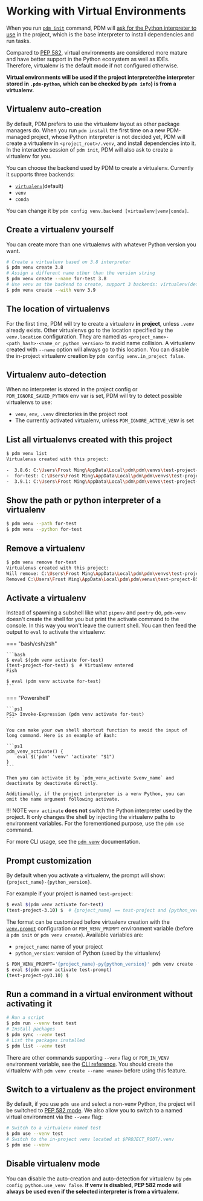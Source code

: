 # Working with Virtual Environments

When you run [`pdm init`](../reference/cli.md#init) command, PDM will [ask for the Python interpreter to use](./project.md#choose-a-python-interpreter) in the project, which is the base interpreter to install dependencies and run tasks.

Compared to [PEP 582](https://www.python.org/dev/peps/pep-0582/), virtual environments are considered more mature and have better support in the Python ecosystem as well as IDEs. Therefore, virtualenv is the default mode if not configured otherwise.

**Virtual environments will be used if the project interpreter(the interpreter stored in `.pdm-python`, which can be checked by `pdm info`) is from a virtualenv.**

## Virtualenv auto-creation

By default, PDM prefers to use the virtualenv layout as other package managers do. When you run `pdm install` the first time on a new PDM-managed project, whose Python interpreter is not decided yet, PDM will create a virtualenv in `<project_root>/.venv`, and install dependencies into it. In the interactive session of `pdm init`, PDM will also ask to create a virtualenv for you.

You can choose the backend used by PDM to create a virtualenv. Currently it supports three backends:

- [`virtualenv`](https://virtualenv.pypa.io/)(default)
- `venv`
- `conda`

You can change it by `pdm config venv.backend [virtualenv|venv|conda]`.

## Create a virtualenv yourself

You can create more than one virtualenvs with whatever Python version you want.

```bash
# Create a virtualenv based on 3.8 interpreter
$ pdm venv create 3.8
# Assign a different name other than the version string
$ pdm venv create --name for-test 3.8
# Use venv as the backend to create, support 3 backends: virtualenv(default), venv, conda
$ pdm venv create --with venv 3.9
```

## The location of virtualenvs

For the first time, PDM will try to create a virtualenv **in project**, unless `.venv` already exists.
Other virtualenvs go to the location specified by the `venv.location` configuration. They are named as `<project_name>-<path_hash>-<name_or_python_version>` to avoid name collision. A virtualenv created with `--name` option will always go to this location. You can disable the in-project virtualenv creation by `pdm config venv.in_project false`.

## Virtualenv auto-detection

When no interpreter is stored in the project config or `PDM_IGNORE_SAVED_PYTHON` env var is set, PDM will try to detect possible virtualenvs to use:

- `venv`, `env`, `.venv` directories in the project root
- The currently activated virtualenv, unless `PDM_IGNORE_ACTIVE_VENV` is set

## List all virtualenvs created with this project

```bash
$ pdm venv list
Virtualenvs created with this project:

-  3.8.6: C:\Users\Frost Ming\AppData\Local\pdm\pdm\venvs\test-project-8Sgn_62n-3.8.6
-  for-test: C:\Users\Frost Ming\AppData\Local\pdm\pdm\venvs\test-project-8Sgn_62n-for-test
-  3.9.1: C:\Users\Frost Ming\AppData\Local\pdm\pdm\venvs\test-project-8Sgn_62n-3.9.1
```

## Show the path or python interpreter of a virtualenv

```bash
$ pdm venv --path for-test
$ pdm venv --python for-test
```

## Remove a virtualenv

```bash
$ pdm venv remove for-test
Virtualenvs created with this project:
Will remove: C:\Users\Frost Ming\AppData\Local\pdm\pdm\venvs\test-project-8Sgn_62n-for-test, continue? [y/N]:y
Removed C:\Users\Frost Ming\AppData\Local\pdm\pdm\venvs\test-project-8Sgn_62n-for-test
```

## Activate a virtualenv

Instead of spawning a subshell like what `pipenv` and `poetry` do, `pdm-venv` doesn't create the shell for you but print the activate command to the console. In this way you won't leave the current shell. You can then feed the output to `eval` to activate the virtualenv:

=== "bash/csh/zsh"

    ```bash
    $ eval $(pdm venv activate for-test)
    (test-project-for-test) $  # Virtualenv entered
    Fish

    $ eval (pdm venv activate for-test)
    ```

=== "Powershell"

    ```ps1
    PS1> Invoke-Expression (pdm venv activate for-test)
    ```

    You can make your own shell shortcut function to avoid the input of long command. Here is an example of Bash:

    ```ps1
    pdm_venv_activate() {
        eval $('pdm' 'venv' 'activate' "$1")
    }
    ```

    Then you can activate it by `pdm_venv_activate $venv_name` and deactivate by deactivate directly.

    Additionally, if the project interpreter is a venv Python, you can omit the name argument following activate.

!!! NOTE
    `venv activate` **does not** switch the Python interpreter used by the project. It only changes the shell by injecting the virtualenv paths to environment variables. For the forementioned purpose, use the `pdm use` command.

For more CLI usage, see the [`pdm venv`](../reference/cli.md#venv) documentation.

## Prompt customization

By default when you activate a virtualenv, the prompt will show: `{project_name}-{python_version}`.

For example if your project is named `test-project`:


```bash
$ eval $(pdm venv activate for-test)
(test-project-3.10) $  # {project_name} == test-project and {python_version} == 3.10
```

The format can be customized before virtualenv creation with the [`venv.prompt`](../reference/configuration.md) configuration or `PDM_VENV_PROMPT` environment variable (before a `pdm init` or `pdm venv create`).
Available variables are:

 - `project_name`: name of your project
 - `python_version`: version of Python (used by the virtualenv)

```bash
$ PDM_VENV_PROMPT='{project_name}-py{python_version}' pdm venv create --name test-prompt
$ eval $(pdm venv activate test-prompt)
(test-project-py3.10) $
```

## Run a command in a virtual environment without activating it

```bash
# Run a script
$ pdm run --venv test test
# Install packages
$ pdm sync --venv test
# List the packages installed
$ pdm list --venv test
```

There are other commands supporting `--venv` flag or `PDM_IN_VENV` environment variable, see the [CLI reference](../reference/cli.md). You should create the virtualenv with `pdm venv create --name <name>` before using this feature.

## Switch to a virtualenv as the project environment

By default, if you use `pdm use` and select a non-venv Python, the project will be switched to [PEP 582 mode](./pep582.md). We also allow you to switch to a named virtual environment via the `--venv` flag:

```bash
# Switch to a virtualenv named test
$ pdm use --venv test
# Switch to the in-project venv located at $PROJECT_ROOT/.venv
$ pdm use --venv
```

## Disable virtualenv mode

You can disable the auto-creation and auto-detection for virtualenv by `pdm config python.use_venv false`.
**If venv is disabled, PEP 582 mode will always be used even if the selected interpreter is from a virtualenv.**
